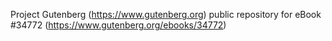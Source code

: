 Project Gutenberg (https://www.gutenberg.org) public repository for eBook #34772 (https://www.gutenberg.org/ebooks/34772)
